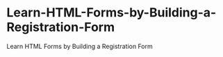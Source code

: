 # Learn-HTML-Forms-by-Building-a-Registration-Form
Learn HTML Forms by Building a Registration Form
